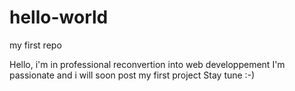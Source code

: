# hello-world
my first repo

Hello, i'm in professional reconvertion into web developpement
I'm passionate and i will soon post my first project
Stay tune :-)
